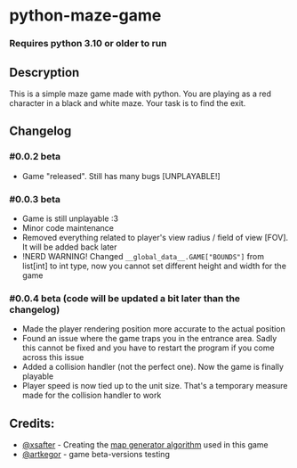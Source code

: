 # python-maze-game
### Requires python 3.10 or older to run

## Descryption
This is a simple maze game made with python. You are playing as a red character in a black and white maze. Your task is to find the exit.

## Changelog
### #0.0.2 beta
- Game "released". Still has many bugs [UNPLAYABLE!]
### #0.0.3 beta
- Game is still unplayable :3
- Minor code maintenance
- Removed everything related to player's view radius / field of view [FOV]. It will be added back later
- !NERD WARNING! Changed `__global_data__.GAME["BOUNDS"]` from list[int] to int type, now you cannot set different height and width for the game
### #0.0.4 beta (code will be updated a bit later than the changelog)
- Made the player rendering position more accurate to the actual position
- Found an issue where the game traps you in the entrance area. Sadly this cannot be fixed and you have to restart the program if you come across this issue
- Added a collision handler (not the perfect one). Now the game is finally playable
- Player speed is now tied up to the unit size. That's a temporary measure made for the collision handler to work

## Credits:
- [@xsafter](https://github.com/xsafter) - Creating the [map generator algorithm](https://github.com/xsafter/map-generator) used in this game
- [@artkegor](https://github.com/artkegor) - game beta-versions testing
